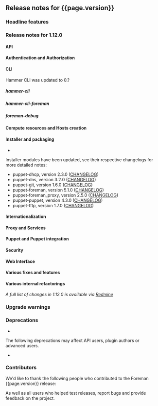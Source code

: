 ## Release notes for {{page.version}}

### Headline features

### Release notes for 1.12.0

#### API

#### Authentication and Authorization

#### CLI

Hammer CLI was updated to 0.?

##### hammer-cli

##### hammer-cli-foreman

##### foreman-debug

#### Compute resources and Hosts creation

#### Installer and packaging
*

Installer modules have been updated, see their respective changelogs for more detailed notes:

* puppet-dhcp, version 2.3.0 ([CHANGELOG](https://github.com/theforeman/puppet-dhcp/blob/2.3.0/CHANGELOG.md#changelog))
* puppet-dns, version 3.2.0 ([CHANGELOG](https://github.com/theforeman/puppet-dns/blob/3.2.0/CHANGELOG.md#changelog))
* puppet-git, version 1.6.0 ([CHANGELOG](https://github.com/theforeman/puppet-git/blob/1.6.0/CHANGELOG.md#changelog))
* puppet-foreman, version 5.1.0 ([CHANGELOG](https://github.com/theforeman/puppet-foreman/blob/5.1.0/CHANGELOG.md#changelog))
* puppet-foreman_proxy, version 2.5.0 ([CHANGELOG](https://github.com/theforeman/puppet-foreman_proxy/blob/2.5.0/CHANGELOG.md#changelog))
* puppet-puppet, version 4.3.0 ([CHANGELOG](https://github.com/theforeman/puppet-puppet/blob/4.3.0/CHANGELOG.md#changelog))
* puppet-tftp, version 1.7.0 ([CHANGELOG](https://github.com/theforeman/puppet-tftp/blob/1.7.0/CHANGELOG.md#changelog))

#### Internationalization

#### Proxy and Services

#### Puppet and Puppet integration

#### Security

#### Web Interface

#### Various fixes and features

#### Various internal refactorings

*A full list of changes in 1.12.0 is available via [Redmine](http://projects.theforeman.org/rb/release/136)*

### Upgrade warnings

### Deprecations
*

The following deprecations may affect API users, plugin authors or advanced users.

*

### Contributors

We'd like to thank the following people who contributed to the Foreman {{page.version}} release:



As well as all users who helped test releases, report bugs and provide feedback on the project.

